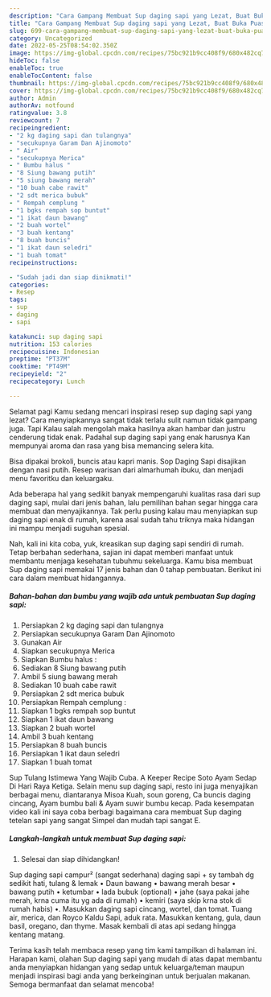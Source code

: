 ```yaml
---
description: "Cara Gampang Membuat Sup daging sapi yang Lezat, Buat Buka Puasa Lezat Sekali"
title: "Cara Gampang Membuat Sup daging sapi yang Lezat, Buat Buka Puasa Lezat Sekali"
slug: 699-cara-gampang-membuat-sup-daging-sapi-yang-lezat-buat-buka-puasa-lezat-sekali
category: Uncategorized
date: 2022-05-25T08:54:02.350Z
image: https://img-global.cpcdn.com/recipes/75bc921b9cc408f9/680x482cq70/sup-daging-sapi-foto-resep-utama.jpg
hideToc: false
enableToc: true
enableTocContent: false
thumbnail: https://img-global.cpcdn.com/recipes/75bc921b9cc408f9/680x482cq70/sup-daging-sapi-foto-resep-utama.jpg
cover: https://img-global.cpcdn.com/recipes/75bc921b9cc408f9/680x482cq70/sup-daging-sapi-foto-resep-utama.jpg
author: Admin
authorAv: notfound
ratingvalue: 3.8
reviewcount: 7
recipeingredient:
- "2 kg daging sapi dan tulangnya"
- "secukupnya Garam Dan Ajinomoto"
- " Air"
- "secukupnya Merica"
- " Bumbu halus "
- "8 Siung bawang putih"
- "5 siung bawang merah"
- "10 buah cabe rawit"
- "2 sdt merica bubuk"
- " Rempah cemplung "
- "1 bgks rempah sop buntut"
- "1 ikat daun bawang"
- "2 buah wortel"
- "3 buah kentang"
- "8 buah buncis"
- "1 ikat daun seledri"
- "1 buah tomat"
recipeinstructions:

- "Sudah jadi dan siap dinikmati!"
categories:
- Resep
tags:
- sup
- daging
- sapi

katakunci: sup daging sapi 
nutrition: 153 calories
recipecuisine: Indonesian
preptime: "PT37M"
cooktime: "PT49M"
recipeyield: "2"
recipecategory: Lunch

---
```



Selamat pagi Kamu sedang mencari inspirasi resep sup daging sapi yang lezat? Cara menyiapkannya sangat tidak terlalu sulit namun tidak gampang juga. Tapi Kalau salah mengolah maka hasilnya akan hambar dan justru cenderung tidak enak. Padahal sup daging sapi yang enak harusnya Kan mempunyai aroma dan rasa yang bisa memancing selera kita.


Bisa dipakai brokoli, buncis atau kapri manis. Sop Daging Sapi disajikan dengan nasi putih. Resep warisan dari almarhumah ibuku, dan menjadi menu favoritku dan keluargaku.

Ada beberapa hal yang sedikit banyak mempengaruhi kualitas rasa dari sup daging sapi, mulai dari jenis bahan, lalu pemilihan bahan segar hingga cara membuat dan menyajikannya. Tak perlu pusing kalau mau menyiapkan sup daging sapi enak di rumah, karena asal sudah tahu triknya maka hidangan ini mampu menjadi suguhan spesial.


Nah, kali ini kita coba, yuk, kreasikan sup daging sapi sendiri di rumah. Tetap berbahan sederhana, sajian ini dapat memberi manfaat untuk membantu menjaga kesehatan tubuhmu sekeluarga. Kamu bisa membuat Sup daging sapi memakai 17 jenis bahan dan 0 tahap pembuatan. Berikut ini cara dalam membuat hidangannya.

<!--inarticleads1-->

##### Bahan-bahan dan bumbu yang wajib ada untuk pembuatan Sup daging sapi:

1. Persiapkan 2 kg daging sapi dan tulangnya
1. Persiapkan secukupnya Garam Dan Ajinomoto
1. Gunakan  Air
1. Siapkan secukupnya Merica
1. Siapkan  Bumbu halus :
1. Sediakan 8 Siung bawang putih
1. Ambil 5 siung bawang merah
1. Sediakan 10 buah cabe rawit
1. Persiapkan 2 sdt merica bubuk
1. Persiapkan  Rempah cemplung :
1. Siapkan 1 bgks rempah sop buntut
1. Siapkan 1 ikat daun bawang
1. Siapkan 2 buah wortel
1. Ambil 3 buah kentang
1. Persiapkan 8 buah buncis
1. Persiapkan 1 ikat daun seledri
1. Siapkan 1 buah tomat


Sup Tulang Istimewa Yang Wajib Cuba. A Keeper Recipe Soto Ayam Sedap Di Hari Raya Ketiga. Selain menu sup daging sapi, resto ini juga menyajikan berbagai menu, diantaranya Misoa Kuah, soun goreng, Ca buncis daging cincang, Ayam bumbu bali &amp; Ayam suwir bumbu kecap. Pada kesempatan video kali ini saya coba berbagi bagaimana cara membuat Sup daging tetelan sapi yang sangat Simpel dan mudah tapi sangat E. 

<!--inarticleads2-->

##### Langkah-langkah untuk membuat Sup daging sapi:


1. Selesai dan siap dihidangkan!

Sup daging sapi campur² (sangat sederhana) daging sapi + sy tambah dg sedikit hati, tulang &amp; lemak • Daun bawang • bawang merah besar • bawang putih • ketumbar • lada bubuk (optional) • jahe (saya pakai jahe merah, krna cuma itu yg ada di rumah) • kemiri (saya skip krna stok di rumah habis) •. Masukkan daging sapi cincang, wortel, dan tomat. Tuang air, merica, dan Royco Kaldu Sapi, aduk rata. Masukkan kentang, gula, daun basil, oregano, dan thyme. Masak kembali di atas api sedang hingga kentang matang. 

Terima kasih telah membaca resep yang tim kami tampilkan di halaman ini. Harapan kami, olahan Sup daging sapi yang mudah di atas dapat membantu anda menyiapkan hidangan yang sedap untuk keluarga/teman maupun menjadi inspirasi bagi anda yang berkeinginan untuk berjualan makanan. Semoga bermanfaat dan selamat mencoba!
